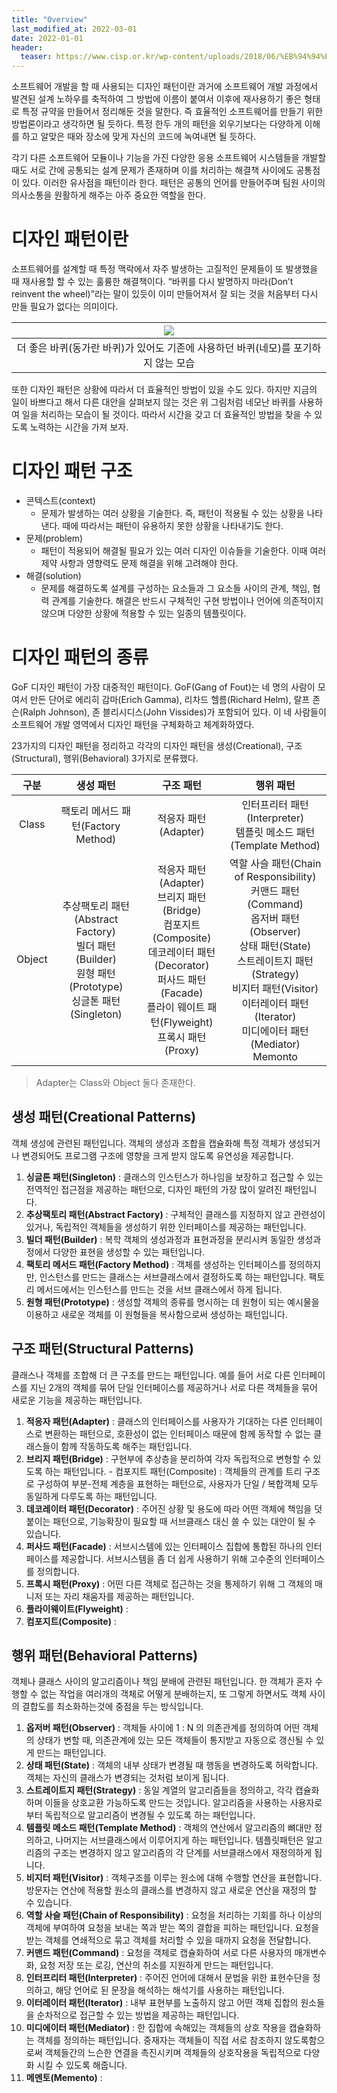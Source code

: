 ```yaml
---
title: "Overview"
last_modified_at: 2022-03-01
date: 2022-01-01
header:
  teaser: https://www.cisp.or.kr/wp-content/uploads/2018/06/%EB%94%94%EC%9E%90%EC%9D%B8%ED%8C%A8%ED%84%B4.png
---
```


소프트웨어 개발을 할 때 사용되는 디자인 패턴이란 과거에 소프트웨어 개발 과정에서 발견된 설계 노하우를 축적하여 그 방법에 이름이 붙여서 이후에 재사용하기 좋은 형태로 특정 규약을 만들어서 정리해둔 것을 말한다. 즉 효율적인 소프트웨어를 만들기 위한 방법론이라고 생각하면 될 듯하다. 특정 한두 개의 패턴을 외우기보다는 다양하게 이해를 하고 알맞은 때와 장소에 맞게 자신의 코드에 녹여내면 될 듯하다.

각기 다른 소프트웨어 모듈이나 기능을 가진 다양한 응용 소프트웨어 시스템들을 개발할 때도 서로 간에 공통되는 설계 문제가 존재하며 이를 처리하는 해결책 사이에도 공통점이 있다. 이러한 유사점을 패턴이라 한다. 패턴은 공통의 언어를 만들어주며 팀원 사이의 의사소통을 원활하게 해주는 아주 중요한 역할을 한다.

# 디자인 패턴이란

소프트웨어를 설계할 때 특정 맥락에서 자주 발생하는 고질적인 문제들이 또 발생했을 때 재사용할 할 수 있는 훌륭한 해결책이다. “바퀴를 다시 발명하지 마라(Don’t reinvent the wheel)”라는 말이 있듯이 이미 만들어져서 잘 되는 것을 처음부터 다시 만들 필요가 없다는 의미이다.

|![](https://pbs.twimg.com/media/EJ5Gw_RXsAEeSJ5.png)|
|:--:|
|더 좋은 바퀴(동가란 바퀴)가 있어도 기존에 사용하던 바퀴(네모)를 포기하지 않는 모습|

또한 디자인 패턴은 상황에 따라서 더 효율적인 방법이 있을 수도 있다. 하지만 지금의 일이 바쁘다고 해서 다른 대안을 살펴보지 않는 것은 위 그림처럼 네모난 바퀴를 사용하여 일을 처리하는 모습이 될 것이다. 따라서 시간을 갖고 더 효율적인 방법을 찾을 수 있도록 노력하는 시간을 가져 보자.

# 디자인 패턴 구조

* 콘텍스트(context)
  * 문제가 발생하는 여러 상황을 기술한다. 즉, 패턴이 적용될 수 있는 상황을 나타낸다. 때에 따라서는 패턴이 유용하지 못한 상황을 나타내기도 한다.
* 문제(problem)
  * 패턴이 적용되어 해결될 필요가 있는 여러 디자인 이슈들을 기술한다. 이때 여러 제약 사항과 영향력도 문제 해결을 위해 고려해야 한다.
* 해결(solution)
  * 문제를 해결하도록 설계를 구성하는 요소들과 그 요소들 사이의 관계, 책임, 협력 관계를 기술한다. 해결은 반드시 구체적인 구현 방법이나 언어에 의존적이지 않으며 다양한 상황에 적용할 수 있는 일종의 템플릿이다.

# 디자인 패턴의 종류

GoF 디자인 패턴이 가장 대중적인 패턴이다. GoF(Gang of Fout)는 네 명의 사람이 모여서 만든 단어로 에리히 감마(Erich Gamma), 리차드 헬름(Richard Helm), 랄프 존슨(Ralph Johnson), 존 블리시디스(John Vissides)가 포함되어 있다. 이 네 사람들이  소프트웨어 개발 영역에서 디자인 패턴을 구체화하고 체계화하였다.
            
23가지의 디자인 패턴을 정리하고 각각의 디자인 패턴을 생성(Creational), 구조(Structural), 행위(Behavioral) 3가지로 분류했다.

|구분|생성 패턴|구조 패턴|행위 패턴|
|:--:|:--:|:--:|:--:|
|Class|팩토리 메서드 패턴(Factory Method)|적응자 패턴(Adapter)|인터프리터 패턴(Interpreter)<br>템플릿 메소드 패턴(Template Method)
|Object|추상팩토리 패턴(Abstract Factory)<br>빌더 패턴(Builder)<br>원형 패턴(Prototype)<br>싱글톤 패턴(Singleton)|적응자 패턴(Adapter)<br>브리지 패턴(Bridge)<br>컴포지트 (Composite)<br>데코레이터 패턴(Decorator)<br>퍼사드 패턴(Facade)<br>플라이 웨이트 패턴(Flyweight)<br>프록시 패턴(Proxy)|역할 사슬 패턴(Chain of Responsibility)<br>커맨드 패턴(Command)<br>옵저버 패턴(Observer)<br>상태 패턴(State)<br>스트레이트지 패턴(Strategy)<br>비지터 패턴(Visitor)<br>이터레이터 패턴(Iterator)<br>미디에이터 패턴(Mediator)<br>Memonto|

> Adapter는 Class와 Object 둘다 존재한다.

## 생성 패턴(Creational Patterns)

객체 생성에 관련된 패턴입니다. 객체의 생성과 조합을 캡슐화해 특정 객체가 생성되거나 변경되어도 프로그램 구조에 영향을 크게 받지 않도록 유연성을 제공합니다.

1. **싱글톤 패턴(Singleton)** : 클래스의 인스턴스가 하나임을 보장하고 접근할 수 있는 전역적인 접근점을 제공하는 패턴으로, 디자인 패턴의 가장 많이 알려진 패턴입니다.
2. **추상팩토리 패턴(Abstract Factory)** : 구체적인 클래스를 지정하지 않고 관련성이 있거나, 독립적인 객체들을 생성하기 위한 인터페이스를 제공하는 패턴입니다.
3. **빌더 패턴(Builder)** : 복학 객체의 생성과정과 표현과정을 분리시켜 동일한 생성과정에서 다양한 표현을 생성할 수 있는 패턴입니다.
4. **팩토리 메서드 패턴(Factory Method)** : 객체를 생성하는 인터페이스를 정의하지만, 인스턴스를 만드는 클래스는 서브클래스에서 결정하도록 하는 패턴입니다. 팩토리 메서드에서는 인스턴스를 만드는 것을 서브 클래스에서 하게 됩니다.
5. **원형 패턴(Prototype)** : 생성할 객체의 종류를 명시하는 데 원형이 되는 예시물을 이용하고 새로운 객체를 이 원형들을 복사함으로써 생성하는 패턴입니다.

## 구조 패턴(Structural Patterns)

클래스나 객체를 조합해 더 큰 구조를 만드는 패턴입니다. 예를 들어 서로 다른 인터페이스를 지닌 2개의 객체를 묶어 단일 인터페이스를 제공하거나 서로 다른 객체들을 묶어 새로운 기능을 제공하는 패턴입니다.

1. **적응자 패턴(Adapter)** : 클래스의 인터페이스를 사용자가 기대하는 다른 인터페이스로 변환하는 패턴으로, 호환성이 없는 인터페이스 때문에 함께 동작할 수 없는 클래스들이 함께 작동하도록 해주는 패턴입니다.
2. **브리지 패턴(Bridge)** : 구현부에 추상층을 분리하여 각자 독립적으로 변형할 수 있도록 하는 패턴입니다. - 컴포지트 패턴(Composite) : 객체들의 관계를 트리 구조로 구성하여 부분-전체 계층을 표현하는 패턴으로, 사용자가 단일 / 복합객체 모두 동일하게 다루도록 하는 패턴입니다.
3. **데코레이터 패턴(Decorator)** : 주어진 상황 및 용도에 따라 어떤 객체에 책임을 덧붙이는 패턴으로, 기능확장이 필요할 때 서브클래스 대신 쓸 수 있는 대안이 될 수 있습니다.
4. **퍼사드 패턴(Facade)** : 서브시스템에 있는 인터페이스 집합에 통합된 하나의 인터페이스를 제공합니다. 서브시스템을 좀 더 쉽게 사용하기 위해 고수준의 인터페이스를 정의합니다.
5. **프록시 패턴(Proxy)** : 어떤 다른 객체로 접근하는 것을 통제하기 위해 그 객체의 매니저 또는 자리 채움자를 제공하는 패턴입니다.
1. **플라이웨이트(Flyweight)** : 
1. **컴포지트(Composite)** : 

## 행위 패턴(Behavioral Patterns)

객체나 클래스 사이의 알고리즘이나 책임 분배에 관련된 패턴입니다. 한 객체가 혼자 수행할 수 없는 작업을 여러개의 객체로 어떻게 분배하는지, 또 그렇게 하면서도 객체 사이의 결합도를 최소화하는것에 중점을 두는 방식입니다.

1. **옵저버 패턴(Observer)** : 객체들 사이에 1 : N 의 의존관계를 정의하여 어떤 객체의 상태가 변할 때, 의존관계에 있는 모든 객체들이 통지받고 자동으로 갱신될 수 있게 만드는 패턴입니다.
2. **상태 패턴(State)** : 객체의 내부 상태가 변경될 때 행동을 변경하도록 허락합니다. 객체는 자신의 클래스가 변경되는 것처럼 보이게 됩니다.
3. **스트레이트지 패턴(Strategy)** : 동일 계열의 알고리즘들을 정의하고, 각각 캡슐화하며 이들을 상호교환 가능하도록 만드는 것입니다. 알고리즘을 사용하는 사용자로부터 독립적으로 알고리즘이 변경될 수 있도록 하는 패턴입니다.
4. **템플릿 메소드 패턴(Template Method)** : 객체의 연산에서 알고리즘의 뼈대만 정의하고, 나머지는 서브클래스에서 이루어지게 하는 패턴입니다. 템플릿패턴은 알고리즘의 구조는 변경하지 않고 알고리즘의 각 단계를 서브클래스에서 재정의하게 됩니다.
5. **비지터 패턴(Visitor)** : 객체구조를 이루는 원소에 대해 수행할 연산을 표현합니다. 방문자는 연산에 적용할 원소의 클래스를 변경하지 않고 새로운 연산을 재정의 할 수 있습니다.
6. **역할 사슬 패턴(Chain of Responsibility)** : 요청을 처리하는 기회를 하나 이상의 객체에 부여하여 요청을 보내는 쪽과 받는 쪽의 결합을 피하는 패턴입니다. 요청을 받는 객체를 연쇄적으로 묶고 객체를 처리할 수 있을 때까지 요청을 전달합니다.
7. **커맨드 패턴(Command)** : 요청을 객체로 캡슐화하여 서로 다른 사용자의 매개변수화, 요청 저장 또는 로깅, 연산의 취소를 지원하게 만드는 패턴입니다.
8. **인터프리터 패턴(Interpreter)** : 주어진 언어에 대해서 문법을 위한 표현수단을 정의하고, 해당 언어로 된 문장을 해석하는 해석기를 사용하는 패턴입니다.
9. **이터레이터 패턴(Iterator)** : 내부 표현부를 노출하지 않고 어떤 객체 집합의 원소들을 순차적으로 접근할 수 있는 방법을 제공하는 패턴입니다.
10. **미디에이터 패턴(Mediator)** : 한 집합에 속해있는 객체들의 상호 작용을 캡슐화하는 객체를 정의하는 패턴입니다. 중재자는 객체들이 직접 서로 참조하지 않도록함으로써 객체들간의 느슨한 연결을 촉진시키며 객체들의 상호작용을 독립적으로 다양화 시킬 수 있도록 해줍니다.
1. **메멘토(Memento)** : 